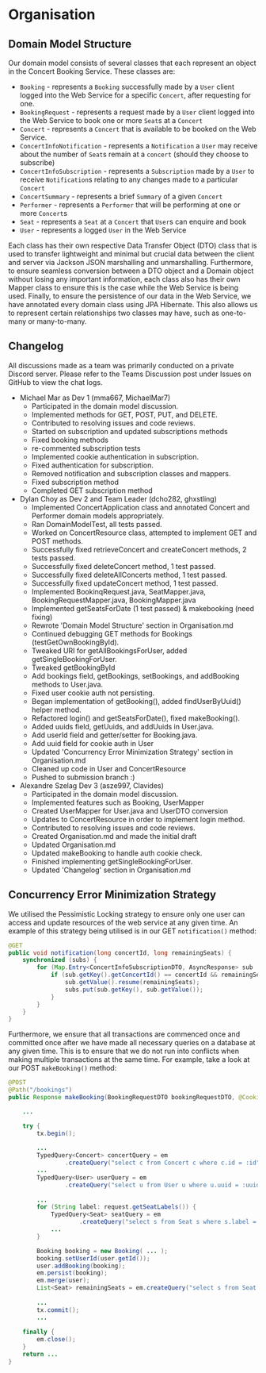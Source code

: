 # Organisation

## Domain Model Structure

Our domain model consists of several classes that each represent an object in the Concert Booking Service. These classes are:
- `Booking` - represents a `Booking` successfully made by a `User` client logged into the Web Service for a specific `Concert`, after requesting for one. 
- `BookingRequest` - represents a request made by a `User` client logged into the Web Service to book one or more `Seat`s at a `Concert`
- `Concert` - represents a `Concert` that is available to be booked on the Web Service. 
- `ConcertInfoNotification` - represents a `Notification` a `User` may receive about the number of `Seat`s remain at a `concert` (should they choose to subscribe) 
- `ConcertInfoSubscription` - represents a `Subscription` made by a `User` to receive `Notification`s relating to any changes made to a particular `Concert`
- `ConcertSummary` - represents a brief `Summary` of a given `Concert`
- `Performer` - represents a `Performer` that will be performing at one or more `Concert`s
- `Seat` - represents a `Seat` at a `Concert` that `User`s can enquire and book
- `User` - represents a logged `User` in the Web Service 

Each class has their own respective Data Transfer Object (DTO) class that is used to transfer lightweight and minimal but crucial data between the client and server via Jackson JSON marshalling and unmarshalling. Furthermore, to ensure seamless conversion between a DTO object and a Domain object without losing any important information, each class also has their own Mapper class to ensure this is the case while the Web Service is being used.
Finally, to ensure the persistence of our data in the Web Service, we have annotated every domain class using JPA Hibernate. This also allows us to represent certain relationships two classes may have, such as one-to-many or many-to-many.

## Changelog

All discussions made as a team was primarily conducted on a private Discord server. Please refer to the Teams Discussion post under Issues on GitHub to view the chat logs.

- Michael Mar as Dev 1 (mma667, MichaelMar7)
    - Participated in the domain model discussion.
    - Implemented methods for GET, POST, PUT, and DELETE.
    - Contributed to resolving issues and code reviews.
    - Started on subscription and updated subscriptions methods
    - Fixed booking methods
    - re-commented subscription tests
    - Implemented cookie authentication in subscription.
    - Fixed authentication for subscription.
    - Removed notification and subscription classes and mappers.
    - Fixed subscription method
    - Completed GET subscription method
- Dylan Choy as Dev 2 and Team Leader (dcho282, ghxstling)
    - Implemented ConcertApplication class and annotated Concert and Performer domain models appropriately.
    - Ran DomainModelTest, all tests passed.
    - Worked on ConcertResource class, attempted to implement GET and POST methods.
    - Successfully fixed retrieveConcert and createConcert methods, 2 tests passed.
    - Successfully fixed deleteConcert method, 1 test passed.
    - Successfully fixed deleteAllConcerts method, 1 test passed.
    - Successfully fixed updateConcert method, 1 test passed.
    - Implemented BookinqRequest.java, SeatMapper.java, BookingRequestMapper.java, BookingMapper.java
    - Implemented getSeatsForDate (1 test passed) & makebooking (need fixing)
    - Rewrote 'Domain Model Structure' section in Organisation.md
    - Continued debugging GET methods for Bookings (testGetOwnBookingById).
    - Tweaked URI for getAllBookingsForUser, added getSingleBookingForUser.
    - Tweaked getBookingById
    - Add bookings field, getBookings, setBookings, and addBooking methods to User.java.
    - Fixed user cookie auth not persisting.
    - Began implementation of getBooking(), added findUserByUuid() helper method.
    - Refactored login() and getSeatsForDate(), fixed makeBooking().
    - Added uuids field, getUuids, and addUuids in User.java.
    - Add userId field and getter/setter for Booking.java.
    - Add uuid field for cookie auth in User
    - Updated 'Concurrency Error Minimization Strategy' section in Organisation.md 
    - Cleaned up code in User and ConcertResource
    - Pushed to submission branch :)
- Alexandre Szelag Dev 3 (asze997, Clavides)
    - Participated in the domain model discussion.
    - Implemented features such as Booking, UserMapper 
    - Created UserMapper for User.java and UserDTO conversion
    - Updates to ConcertResource in order to implement login method.
    - Contributed to resolving issues and code reviews.
    - Created Organisation.md and made the initial draft 
    - Updated Organisation.md 
    - Updated makeBooking to handle auth cookie check.
    - Finished implementing getSingleBookingForUser.
    - Updated 'Changelog' section in Organisation.md 

## Concurrency Error Minimization Strategy

We utilised the Pessimistic Locking strategy to ensure only one user can access and update resources of the web service at any given time. An example of this strategy being utilised is in our GET `notification()` method:
```java
@GET
public void notification(long concertId, long remainingSeats) {
    synchronized (subs) {
        for (Map.Entry<ConcertInfoSubscriptionDTO, AsyncResponse> sub : subs.entrySet()) {
            if (sub.getKey().getConcertId() == concertId && remainingSeats < 60) {
                sub.getValue().resume(remainingSeats);
                subs.put(sub.getKey(), sub.getValue());
            }
        }
    }
}
```
Furthermore, we ensure that all transactions are commenced once and committed once after we have made all necessary queries on a database at any given time. This is to ensure that we do not run into conflicts when making multiple transactions at the same time.
For example, take a look at our POST `makeBooking()` method:
```java
@POST
@Path("/bookings")
public Response makeBooking(BookingRequestDTO bookingRequestDTO, @CookieParam("auth") Cookie auth) {

    ...

    try {
        tx.begin();
        
        ...
        TypedQuery<Concert> concertQuery = em
                .createQuery("select c from Concert c where c.id = :id", Concert.class) ...
        ...
        TypedQuery<User> userQuery = em
                .createQuery("select u from User u where u.uuid = :uuid", User.class) ...
        
        ...
        for (String label: request.getSeatLabels()) {
            TypedQuery<Seat> seatQuery = em
                    .createQuery("select s from Seat s where s.label = :label and s.date = :date", Seat.class) ...
            ...
        }

        Booking booking = new Booking( ... );
        booking.setUserId(user.getId());
        user.addBooking(booking);
        em.persist(booking);
        em.merge(user);
        List<Seat> remainingSeats = em.createQuery("select s from Seat s where s.date = :date and s.isBooked = :isBooked", Seat.class) ...
        
        ...
        tx.commit();
        ...
        
    finally {
        em.close();
    }
    return ...
}
```
